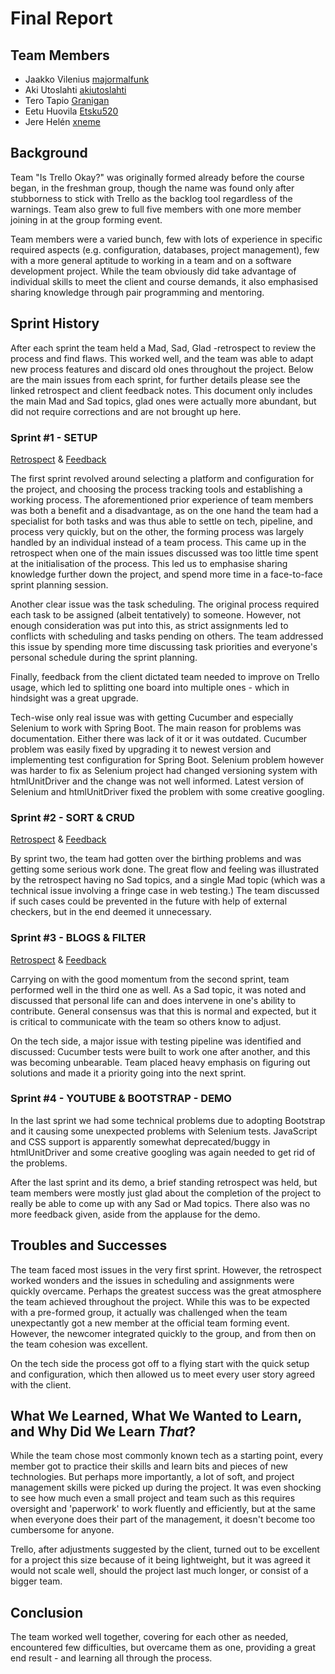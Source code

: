 # Final Report

## Team Members
* Jaakko Vilenius [majormalfunk](https://github.com/majormalfunk)
* Aki Utoslahti [akiutoslahti](https://github.com/akiutoslahti)
* Tero Tapio [Granigan](https://github.com/Granigan)
* Eetu Huovila [Etsku520](https://github.com/Etsku520)
* Jere Helén [xneme](https://github.com/xneme)

## Background
Team "Is Trello Okay?" was originally formed already before the course began, in the freshman group, though the name was found only after stubborness to stick with Trello as the backlog tool regardless of the warnings. Team also grew to full five members with one more member joining in at the group forming event.

Team members were a varied bunch, few with lots of experience in specific required aspects (e.g. configuration, databases, project management), few with a more general aptitude to working in a team and on a software development project. While the team obviously did take advantage of individual skills to meet the client and course demands, it also emphasised sharing knowledge through pair programming and mentoring.

## Sprint History
After each sprint the team held a Mad, Sad, Glad -retrospect to review the process and find flaws. This worked well, and the team was able to adapt new process features and discard old ones throughout the project. Below are the main issues from each sprint, for further details please see the linked retrospect and client feedback notes. This document only includes the main Mad and Sad topics, glad ones were actually more abundant, but did not require corrections and are not brought up here.

### Sprint #1 - SETUP
[Retrospect](/documentation/sprint/1/retrospect.md) & [Feedback](/documentation/sprint/1/feedback.md)

The first sprint revolved around selecting a platform and configuration for the project, and choosing the process tracking tools and establishing a working process. The aforementioned prior experience of team members was both a benefit and a disadvantage, as on the one hand the team had a specialist for both tasks and was thus able to settle on tech, pipeline, and process very quickly, but on the other, the forming process was largely handled by an individual instead of a team process. This came up in the retrospect when one of the main issues discussed was too little time spent at the initialisation of the process. This led us to emphasise sharing knowledge further down the project, and spend more time in a face-to-face sprint planning session.

Another clear issue was the task scheduling. The original process required each task to be assigned (albeit tentatively) to someone. However, not enough consideration was put into this, as strict assignments led to conflicts with scheduling and tasks pending on others. The team addressed this issue by spending more time discussing task priorities and everyone's personal schedule during the sprint planning.

Finally, feedback from the client dictated team needed to improve on Trello usage, which led to splitting one board into multiple ones - which in hindsight was a great upgrade.

Tech-wise only real issue was with getting Cucumber and especially Selenium to work with Spring Boot. The main reason for problems was documentation. Either there was lack of it or it was outdated. Cucumber problem was easily fixed by upgrading it to newest version and implementing test configuration for Spring Boot. Selenium problem however was harder to fix as Selenium project had changed versioning system with htmlUnitDriver and the change was not well informed. Latest version of Selenium and htmlUnitDriver fixed the problem with some creative googling.

### Sprint #2 - SORT & CRUD
[Retrospect](/documentation/sprint/2/retrospect.md) & [Feedback](/documentation/sprint/2/feedback.md)

By sprint two, the team had gotten over the birthing problems and was getting some serious work done. The great flow and feeling was illustrated by the retrospect having no Sad topics, and a single Mad topic (which was a technical issue involving a fringe case in web testing.) The team discussed if such cases could be prevented in the future with help of external checkers, but in the end deemed it unnecessary.

### Sprint #3 - BLOGS & FILTER
[Retrospect](/documentation/sprint/3/retrospect.md) & [Feedback](/documentation/sprint/3/feedback.md)

Carrying on with the good momentum from the second sprint, team performed well in the third one as well. As a Sad topic, it was noted and discussed that personal life can and does intervene in one's ability to contribute. General consensus was that this is normal and expected, but it is critical to communicate with the team so others know to adjust.
 
On the tech side, a major issue with testing pipeline was identified and discussed: Cucumber tests were built to work one after another, and this was becoming unbearable. Team placed heavy emphasis on figuring out solutions and made it a priority going into the next sprint.

### Sprint #4 - YOUTUBE & BOOTSTRAP - DEMO
In the last sprint we had some technical problems due to adopting Bootstrap and it causing some unexpected problems with Selenium tests. JavaScript and CSS support is apparently somewhat deprecated/buggy in htmlUnitDriver and some creative googling was again needed to get rid of the problems.

After the last sprint and its demo, a brief standing retrospect was held, but team members were mostly just glad about the completion of the project to really be able to come up with any Sad or Mad topics. There also was no more feedback given, aside from the applause for the demo.

## Troubles and Successes
The team faced most issues in the very first sprint. However, the retrospect worked wonders and the issues in scheduling and assignments were quickly overcame. Perhaps the greatest success was the great atmosphere the team achieved throughout the project. While this was to be expected with a pre-formed group, it actually was challenged when the team unexpectantly got a new member at the official team forming event. However, the newcomer integrated quickly to the group, and from then on the team cohesion was excellent.

On the tech side the process got off to a flying start with the quick setup and configuration, which then allowed us to meet every user story agreed with the client.

## What We Learned, What We Wanted to Learn, and Why Did We Learn *That*?
While the team chose most commonly known tech as a starting point, every member got to practice their skills and learn bits and pieces of new technologies. But perhaps more importantly, a lot of soft, and project management skills were picked up during the project. It was even shocking to see how much even a small project and team such as this requires oversight and 'paperwork' to work fluently and efficiently, but at the same when everyone does their part of the management, it doesn't become too cumbersome for anyone.

Trello, after adjustments suggested by the client, turned out to be excellent for a project this size because of it being lightweight, but it was agreed it would not scale well, should the project last much longer, or consist of a bigger team.

## Conclusion
The team worked well together, covering for each other as needed, encountered few difficulties, but overcame them as one, providing a great end result - and learning all through the process.
